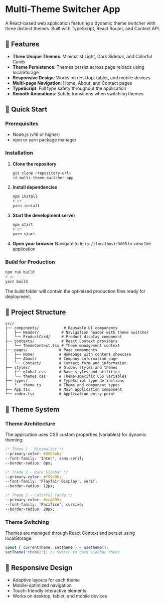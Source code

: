 # Multi-Theme Switcher App

A React-based web application featuring a dynamic theme switcher with three distinct themes. Built with TypeScript, React Router, and Context API.

## 🌟 Features

- **Three Unique Themes**: Minimalist Light, Dark Sidebar, and Colorful Cards
- **Theme Persistence**: Themes persist across page reloads using localStorage
- **Responsive Design**: Works on desktop, tablet, and mobile devices
- **Multi-page Navigation**: Home, About, and Contact pages
- **TypeScript**: Full type safety throughout the application
- **Smooth Animations**: Subtle transitions when switching themes

## 🚀 Quick Start

### Prerequisites
- Node.js (v16 or higher)
- npm or yarn package manager

### Installation

1. **Clone the repository**
   ```bash
   git clone <repository-url>
   cd multi-theme-switcher-app
   ```

2. **Install dependencies**
   ```bash
   npm install
   # or
   yarn install
   ```

3. **Start the development server**
   ```bash
   npm start
   # or
   yarn start
   ```

4. **Open your browser**
   Navigate to `http://localhost:3000` to view the application

### Build for Production

```bash
npm run build
# or
yarn build
```

The build folder will contain the optimized production files ready for deployment.

## 📁 Project Structure

```
src/
├── components/           # Reusable UI components
│   ├── Header/          # Navigation header with theme switcher
│   └── ProductCard/     # Product display component
├── contexts/            # React Context providers
│   └── ThemeContext.tsx # Theme management context
├── pages/              # Page components
│   ├── Home/           # Homepage with content showcase
│   ├── About/          # Company information page
│   └── Contact/        # Contact form and information
├── styles/             # Global styles and themes
│   ├── global.css      # Base styles and utilities
│   └── themes.css      # Theme-specific CSS variables
├── types/              # TypeScript type definitions
│   └── theme.ts        # Theme and component types
├── App.tsx             # Main application component
└── index.tsx           # Application entry point
```

## 🎨 Theme System

### Theme Architecture
The application uses CSS custom properties (variables) for dynamic theming:

```css
/* Theme 1 - Minimalist */
--primary-color: #2563eb;
--font-family: 'Inter', sans-serif;
--border-radius: 8px;

/* Theme 2 - Dark Sidebar */
--primary-color: #f59e0b;
--font-family: 'Playfair Display', serif;
--border-radius: 12px;

/* Theme 3 - Colorful Cards */
--primary-color: #ec4899;
--font-family: 'Pacifico', cursive;
--border-radius: 20px;
```

### Theme Switching
Themes are managed through React Context and persist using localStorage:

```typescript
const { currentTheme, setTheme } = useTheme();
setTheme('theme2'); // Switch to dark sidebar theme
```

## 📱 Responsive Design

- Adaptive layouts for each theme
- Mobile-optimized navigation
- Touch-friendly interactive elements
- Works on desktop, tablet, and mobile devices
